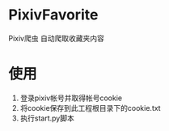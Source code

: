# PixivFavorite
  
Pixiv爬虫 自动爬取收藏夹内容  
  
# 使用  
  
1. 登录pixiv帐号并取得帐号cookie  
2. 将cookie保存到此工程根目录下的cookie.txt  
3. 执行start.py脚本  
